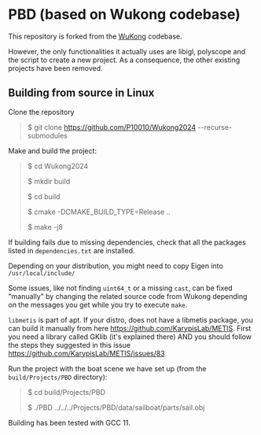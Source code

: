 # PBD (based on Wukong codebase)

This repository is forked from the [WuKong](https://github.com/liyuesolo/Wukong2024) codebase.

However, the only functionalities it actually uses are libigl, polyscope and the script to create a new project.
As a consequence, the other existing projects have been removed.

## Building from source in Linux

Clone the repository

> $ git clone https://github.com/P10010/Wukong2024  --recurse-submodules

Make and build the project:

> $ cd Wukong2024
> 
> $ mkdir build
> 
> $ cd build
> 
> $ cmake -DCMAKE_BUILD_TYPE=Release ..
> 
> $ make -j8

If building fails due to missing dependencies, check that all the packages listed in `dependencies.txt` are installed. 

Depending on your distribution, you might need to copy Eigen into `/usr/local/include/`

Some issues, like not finding `uint64_t` or a missing `cast`, can be fixed "manually" by changing the related source code from Wukong depending on the messages you get while you try to execute `make`.

`libmetis` is part of apt. If your distro, does not have a libmetis package, you can build it manually from here https://github.com/KarypisLab/METIS. First you need a library called GKlib (it's explained there) AND you should follow the steps they suggested in this issue https://github.com/KarypisLab/METIS/issues/83

Run the project with the boat scene we have set up (from the `build/Projects/PBD` directory):

> $ cd build/Projects/PBD
> 
> $ ./PBD ../../../Projects/PBD/data/sailboat/parts/sail.obj

Building has been tested with GCC 11.

